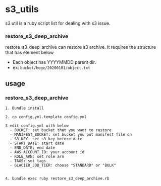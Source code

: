 # s3_utils
s3 util is a ruby script list for dealing with s3 issue.

### restore_s3_deep_archive
restore_s3_deep_archive can restore s3 archive.
It requires the structure that has element below
  - Each object has YYYYMMDD parent dir. 
  - ex: `bucket/hoge/20200101/object.txt`

## usage

### restore_s3_deep_archive
```
1. Bundle install

2. cp config.yml.template config.yml

3 edit config.yml with below 
  - BUCKET: set bucket that you want to restore
  - MANIFEST_BUCKET: set bucket you put manifest file on
  - S3_KEY: set s3 key before date
  - START_DATE: start date
  - END_DATE: end date
  - AWS_ACCOUNT_ID: your account id
  - ROLE_ARN: set role arn
  - TAGS: set tags
  - GLACIER_JOB_TIER: choose "STANDARD" or "BULK"


4. bundle exec ruby restore_s3_deep_archive.rb
```
